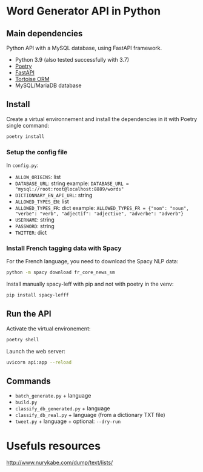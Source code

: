 # Word Generator API in Python


## Main dependencies

Python API with a MySQL database, using FastAPI framework.

- Python 3.9 (also tested successfully with 3.7)
- [Poetry](https://python-poetry.org/)
- [FastAPI](https://fastapi.tiangolo.com/)
- [Tortoise ORM](https://tortoise-orm.readthedocs.io/)
- MySQL/MariaDB database

## Install

Create a virtual environnement and install the dependencies in it with Poetry single command:
```sh
poetry install
```

### Setup the config file

In `config.py`:

- `ALLOW_ORIGINS`: list
- `DATABASE_URL`: string
    example: `DATABASE_URL = "mysql://root:root@localhost:8889/words"`
- `DICTIONNARY_EN_API_URL`: string
- `ALLOWED_TYPES_EN`: list
- `ALLOWED_TYPES_FR`: dict
    example: `ALLOWED_TYPES_FR = {"nom": "noun", "verbe": "verb", "adjectif": "adjective", "adverbe": "adverb"}`
- `USERNAME`: string
- `PASSWORD`: string
- `TWITTER`: dict


### Install French tagging data with Spacy

For the French language, you need to download the Spacy NLP data:
```sh
python -m spacy download fr_core_news_sm
```
Install manually spacy-leff with pip and not with poetry in the venv:
```sh
pip install spacy-lefff
```

## Run the API

Activate the virtual environement:
```sh
poetry shell
```

Launch the web server:
```sh
uvicorn api:app --reload
```


## Commands

  - `batch_generate.py` + language
  - `build.py`
  - `classify_db_generated.py` + language
  - `classify_db_real.py` + language (from a dictionary TXT file)
  - `tweet.py` + language + optional: `--dry-run`


# Usefuls resources

http://www.nurykabe.com/dump/text/lists/
